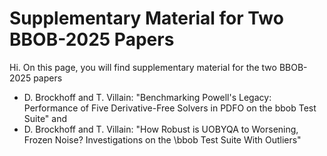 # Supplementary Material for Two BBOB-2025 Papers

Hi. On this page, you will find supplementary material for the two BBOB-2025 papers

* D. Brockhoff and T. Villain: "Benchmarking Powell's Legacy: Performance of Five Derivative-Free Solvers in PDFO on the bbob Test Suite" and
* D. Brockhoff and T. Villain: "How Robust is UOBYQA to Worsening, Frozen Noise? Investigations on the \bbob Test Suite With Outliers"

